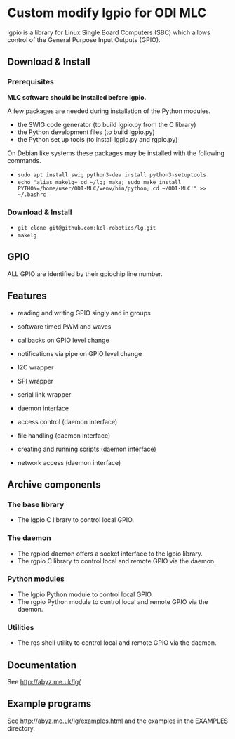 # Custom modify lgpio for ODI MLC

lgpio is a library for Linux Single Board Computers (SBC) which allows control of the General Purpose Input Outputs (GPIO).

## Download & Install

### Prerequisites

**MLC software should be installed before lgpio.**

A few packages are needed during installation of the Python modules.

* the SWIG code generator (to build lgpio.py from the C library)
* the Python development files (to build lgpio.py)
* the Python set up tools (to install lgpio.py and rgpio.py)

On Debian like systems these packages may be installed with the following commands.

- `sudo apt install swig python3-dev install python3-setuptools`
- `echo "alias makelg='cd ~/lg; make; sudo make install PYTHON=/home/user/ODI-MLC/venv/bin/python; cd ~/ODI-MLC'" >> ~/.bashrc`


### Download & Install

- `git clone git@github.com:kcl-robotics/lg.git`
- `makelg`

## GPIO

ALL GPIO are identified by their gpiochip line number.

## Features

* reading and writing GPIO singly and in groups
* software timed PWM and waves
* callbacks on GPIO level change
* notifications via pipe on GPIO level change
* I2C wrapper
* SPI wrapper
* serial link wrapper

* daemon interface
* access control (daemon interface)
* file handling (daemon interface)
* creating and running scripts (daemon interface)
* network access (daemon interface)

## Archive components

### The base library

* The lgpio C library to control local GPIO.

### The daemon

* The rgpiod daemon offers a socket interface to the lgpio library.
* The rgpio C library to control local and remote GPIO via the daemon.

### Python modules

* The lgpio Python module to control local GPIO.
* The rgpio Python module to control local and remote GPIO via the daemon.

### Utilities

* The rgs shell utility to control local and remote GPIO via the daemon.

## Documentation

See http://abyz.me.uk/lg/

## Example programs

See http://abyz.me.uk/lg/examples.html and the examples in the
EXAMPLES directory.
